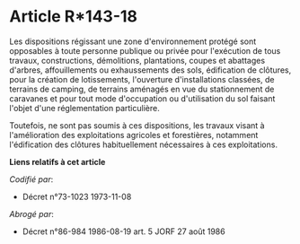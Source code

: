 # Article R*143-18

Les dispositions régissant une zone d'environnement protégé sont opposables à toute personne publique ou privée pour
l'exécution de tous travaux, constructions, démolitions, plantations, coupes et abattages d'arbres, affouillements ou
exhaussements des sols, édification de clôtures, pour la création de lotissements, l'ouverture d'installations classées, de
terrains de camping, de terrains aménagés en vue du stationnement de caravanes et pour tout mode d'occupation ou
d'utilisation du sol faisant l'objet d'une réglementation particulière.

Toutefois, ne sont pas soumis à ces dispositions, les travaux visant à l'amélioration des exploitations agricoles et
forestières, notamment l'édification des clôtures habituellement nécessaires à ces exploitations.

**Liens relatifs à cet article**

_Codifié par_:

  - Décret n°73-1023 1973-11-08

_Abrogé par_:

  - Décret n°86-984 1986-08-19 art. 5 JORF 27 août 1986
